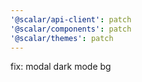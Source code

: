 ```yaml
---
'@scalar/api-client': patch
'@scalar/components': patch
'@scalar/themes': patch
---
```


fix: modal dark mode bg

